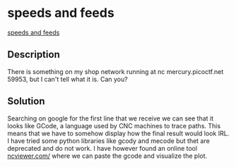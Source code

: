 # speeds and feeds

[speeds and feeds](https://play.picoctf.org/practice/challenge/116)

## Description

There is something on my shop network running at nc mercury.picoctf.net 59953, but I can't tell what it is. Can you?

## Solution

Searching on google for the first line that we receive we can see that it looks like GCode, a language used by CNC machines to trace paths. This means that we have to somehow display how the final result would look IRL. I have tried some python libraries like gcody and mecode but thet are deprecated and do not work. I have however found an online tool [ncviewer.com/](https://ncviewer.com/) where we can paste the gcode and visualize the plot.